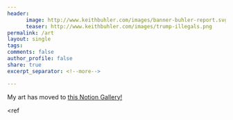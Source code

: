 ```yaml
---
header:
      image: http://www.keithbuhler.com/images/banner-buhler-report.svg
      teaser: http://www.keithbuhler.com/images/trump-illegals.png
permalink: /art
layout: single
tags: 
comments: false	
author_profile: false
share: true
excerpt_separator: <!--more-->

---
```



<p>
<p>


My art has moved to <a href="https://keithbuhler.notion.site/Art-Dashboard-a33dafdd54b5486abaf6e286faa93857">  this Notion Gallery! </a>

<ref
